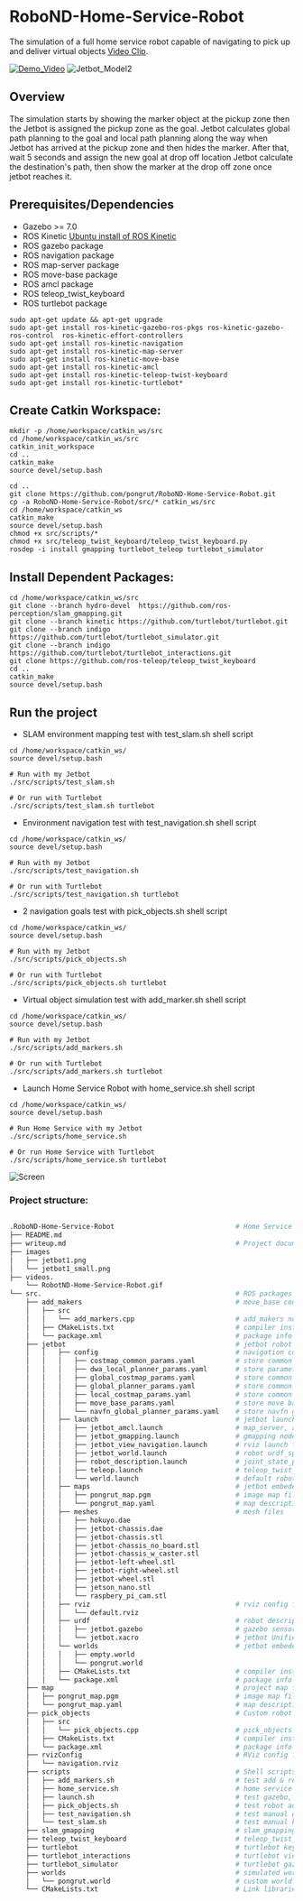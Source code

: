 # RoboND-Home-Service-Robot
 The simulation of a full home service robot capable of navigating to pick up and deliver virtual objects [Video Clip](https://youtu.be/9t6gXnkddTM). 

[![Demo_Video](/videos/RobotND-Home-Service-Robot.gif)](https://youtu.be/9t6gXnkddTM)
![Jetbot_Model2](images/jetbot1_small.png)  


## Overview  
The simulation starts by showing the marker object at the pickup zone then the Jetbot is assigned the pickup zone as the goal.
Jetbot calculates global path planning to the goal and local path planning along the way when Jetbot has arrived at the pickup zone
and then hides the marker. After that, wait 5 seconds and assign the new goal at drop off location Jetbot calculate the destination's path, then show the marker at the drop off zone once jetbot reaches it.
## Prerequisites/Dependencies  
* Gazebo >= 7.0  
* ROS Kinetic [Ubuntu install of ROS Kinetic](http://wiki.ros.org/kinetic/Installation/Ubuntu)
* ROS gazebo package
* ROS navigation package  
* ROS map-server package 
* ROS move-base package 
* ROS amcl package 
* ROS teleop_twist_keyboard
* ROS turtlebot package 
```
sudo apt-get update && apt-get upgrade
sudo apt-get install ros-kinetic-gazebo-ros-pkgs ros-kinetic-gazebo-ros-control  ros-kinetic-effort-controllers
sudo apt-get install ros-kinetic-navigation
sudo apt-get install ros-kinetic-map-server
sudo apt-get install ros-kinetic-move-base
sudo apt-get install ros-kinetic-amcl
sudo apt-get install ros-kinetic-teleop-twist-keyboard
sudo apt-get install ros-kinetic-turtlebot*
```
## Create Catkin Workspace:
```
mkdir -p /home/workspace/catkin_ws/src
cd /home/workspace/catkin_ws/src
catkin_init_workspace
cd ..
catkin_make
source devel/setup.bash

cd ..
git clone https://github.com/pongrut/RoboND-Home-Service-Robot.git
cp -a RoboND-Home-Service-Robot/src/* catkin_ws/src
cd /home/workspace/catkin_ws
catkin_make
source devel/setup.bash
chmod +x src/scripts/*
chmod +x src/teleop_twist_keyboard/teleop_twist_keyboard.py
rosdep -i install gmapping turtlebot_teleop turtlebot_simulator
```
## Install Dependent Packages:
```
cd /home/workspace/catkin_ws/src
git clone --branch hydro-devel  https://github.com/ros-perception/slam_gmapping.git
git clone --branch kinetic https://github.com/turtlebot/turtlebot.git  
git clone --branch indigo https://github.com/turtlebot/turtlebot_simulator.git
git clone --branch indigo https://github.com/turtlebot/turtlebot_interactions.git
git clone https://github.com/ros-teleop/teleop_twist_keyboard
cd ..
catkin_make
source devel/setup.bash
```

## Run the project  
* SLAM environment mapping test with test_slam.sh shell script  
```
cd /home/workspace/catkin_ws/
source devel/setup.bash

# Run with my Jetbot
./src/scripts/test_slam.sh

# Or run with Turtlebot
./src/scripts/test_slam.sh turtlebot
``` 

* Environment navigation test with test_navigation.sh shell script  
```
cd /home/workspace/catkin_ws/
source devel/setup.bash

# Run with my Jetbot
./src/scripts/test_navigation.sh

# Or run with Turtlebot
./src/scripts/test_navigation.sh turtlebot
``` 

* 2 navigation goals test with pick_objects.sh shell script 
```
cd /home/workspace/catkin_ws/
source devel/setup.bash

# Run with my Jetbot
./src/scripts/pick_objects.sh

# Or run with Turtlebot
./src/scripts/pick_objects.sh turtlebot
``` 

* Virtual object simulation test with add_marker.sh shell script 
```
cd /home/workspace/catkin_ws/
source devel/setup.bash

# Run with my Jetbot
./src/scripts/add_markers.sh

# Or run with Turtlebot
./src/scripts/add_markers.sh turtlebot
``` 

* Launch Home Service Robot with home_service.sh shell script  
```
cd /home/workspace/catkin_ws/
source devel/setup.bash

# Run Home Service with my Jetbot
./src/scripts/home_service.sh

# Or run Home Service with Turtlebot
./src/scripts/home_service.sh turtlebot
``` 
![Screen](images/home_service_robot.jpg)  

### Project structure:
```bash

.RoboND-Home-Service-Robot                              # Home Service Robot Project
├── README.md
├── writeup.md                                          # Project documentation
├── images                                  
│   ├── jetbot1.png
│   └── jetbot1_small.png
├── videos.  
    └── RobotND-Home-Service-Robot.gif 
└── src.                                                # ROS packages
    ├── add_makers                                      # move_base config files
    │   ├── src
    │   │   └── add_markers.cpp                         # add_makers node c++ source code
    │   ├── CMakeLists.txt                              # compiler instructions
    │   └── package.xml                                 # package info
    ├── jetbot                                          # jetbot robot package
    │   │   ├── config                                  # navigation configuration files
    │   │   │   ├── costmap_common_params.yaml          # store common local & global costmap parameters
    │   │   │   ├── dwa_local_planner_params.yaml       # store parameters of the dwa_local_planner 
    │   │   │   ├── global_costmap_params.yaml          # store common global costmap parameters 
    │   │   │   ├── global_planner_params.yaml          # store common global planner parameters
    │   │   │   ├── local_costmap_params.yaml           # store common local costmap parameters      
    │   │   │   ├── move_base_params.yaml               # store move base node parameters  
    │   │   │   └── navfn_global_planner_params.yaml    # store navfn global planner parameters      
    │   │   ├── launch                                  # jetbot launch files
    │   │   │   ├── jetbot_amcl.launch                  # map_server, amcl, move_base nodes launch file
    │   │   │   ├── jetbot_gmapping.launch              # gmapping node & parameters launch file
    │   │   │   ├── jetbot_view_navigation.launch       # rviz launch file
    │   │   │   ├── jetbot_world.launch                 # robot urdf_spawner node launch file
    │   │   │   ├── robot_description.launch            # joint_state_publisher, robot_state_publisher nodes launch file
    │   │   │   ├── teleop.launch                       # teleop_twist_keyboard node launch file
    │   │   │   └── world.launch                        # default robot urdf_spawner node launch file
    │   │   ├── maps                                    # jetbot embeded map files
    │   │   │   ├── pongrut_map.pgm                     # image map file 
    │   │   │   └── pongrut_map.yaml                    # map description file
    │   │   ├── meshes                                  # mesh files
    │   │   │   ├── hokuyo.dae
    │   │   │   ├── jetbot-chassis.dae
    │   │   │   ├── jetbot-chassis.stl
    │   │   │   ├── jetbot-chassis_no_board.stl
    │   │   │   ├── jetbot-chassis_w_caster.stl
    │   │   │   ├── jetbot-left-wheel.stl
    │   │   │   ├── jetbot-right-wheel.stl   
    │   │   │   ├── jetbot-wheel.stl
    │   │   │   ├── jetson_nano.stl
    │   │   │   └── raspbery_pi_cam.stl
    │   │   ├── rviz                                    # rviz config file for jetbot
    │   │   │   └── default.rviz  
    │   │   ├── urdf                                    # robot description files   
    │   │   │   ├── jetbot.gazebo                       # gazebo sensors plugin file  
    │   │   │   └── jetbot.xacro                        # jetbot Unified Robot Description Format (URDF) file  
    │   │   └── worlds                                  # jetbot embeded world files    
    │   │   │   ├── empty.world                           
    │   │   │   └── pongrut.world                        
    │   │   ├── CMakeLists.txt                          # compiler instructions  
    │   │   └── package.xml                             # package info
    ├── map                                             # project map files
    │   ├── pongrut_map.pgm                             # image map file 
    │   └── pongrut_map.yaml                            # map description file    
    ├── pick_objects                                    # Custom robot meshes
    │   ├── src
    │   │   └── pick_objects.cpp                        # pick_objects node c++ source code
    │   ├── CMakeLists.txt                              # compiler instructions
    │   └── package.xml                                 # package info
    ├── rvizConfig                                      # RViz config file for the project
    │   └── navigation.rviz
    ├── scripts                                         # Shell scripts
    │   ├── add_markers.sh                              # test add & remove markers script
    │   ├── home_service.sh                             # home service robot project script
    │   ├── launch.sh                                   # test gazebo, ros, and rviz launch script 
    │   ├── pick_objects.sh                             # test robot automatic goals navigation script
    │   ├── test_navigation.sh                          # test manual goal setting navigation script
    │   └── test_slam.sh                                # test manual keyboard navigation script
    ├── slam_gmapping                                   # slam_gmapping package directory
    ├── teleop_twist_keyboard                           # teleop_twist_keyboard package directory
    ├── turtlebot                                       # turtlebot keyboard_teleop package directory
    ├── turtlebot_interactions                          # turtlebot view_navigation.launch package directory   
    ├── turtlebot_simulator                             # turtlebot gazebo simluator package directory
    ├── worlds                                          # simulated world in Gazebo
    │   └── pongrut.world                               # custom world file of project
    └── CMakeLists.txt                                  # Link libraries        
```
